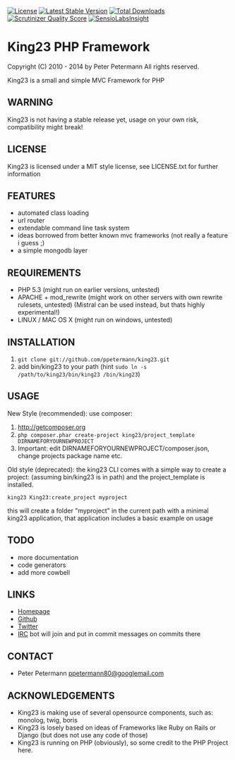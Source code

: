 [![License](https://poser.pugx.org/king23/king23/license.png)](https://packagist.org/packages/king23/king23)
[![Latest Stable Version](https://poser.pugx.org/king23/king23/v/stable.png)](https://packagist.org/packages/king23/king23)
[![Total Downloads](https://poser.pugx.org/king23/king23/downloads.png)](https://packagist.org/packages/king23/king23)
[![Scrutinizer Quality Score](https://scrutinizer-ci.com/g/ppetermann/king23/badges/quality-score.png?s=46a1e1b22d075da22f7392cf39b88c89ab3e4b55)](https://scrutinizer-ci.com/g/ppetermann/king23/)
[![SensioLabsInsight](https://insight.sensiolabs.com/projects/1ecb1847-a15f-4c00-9e80-374a701bc000/mini.png)](https://insight.sensiolabs.com/projects/1ecb1847-a15f-4c00-9e80-374a701bc000)
# King23 PHP Framework

Copyright (C) 2010 - 2014 by Peter Petermann
All rights reserved.

King23 is a small and simple MVC Framework for PHP

## WARNING
King23 is not having a stable release yet, usage on your own risk,
compatibility might break!

## LICENSE
King23 is licensed under a MIT style license, see LICENSE.txt 
for further information

## FEATURES
- automated class loading
- url router
- extendable command line task system
- ideas borrowed from better known mvc frameworks (not really a feature i guess ;)
- a simple mongodb layer 

## REQUIREMENTS
- PHP 5.3 (might run on earlier versions, untested)
- APACHE + mod_rewrite (might work on other servers with own rewrite rulesets, untested) (Mistral can be used instead, but thats highly experimental!)
- LINUX / MAC OS X (might run on windows, untested)

## INSTALLATION
1. `git clone git://github.com/ppetermann/king23.git`
2. add bin/king23 to your path (hint `sudo ln -s /path/to/king23/bin/king23 /bin/king23`)

## USAGE
New Style (recommended):
use composer:
1) http://getcomposer.org
2) `php composer.phar create-project king23/project_template DIRNAMEFORYOURNEWPROJECT`
3) Important: edit DIRNAMEFORYOURNEWPROJECT/composer.json, change projects package name etc.


Old style (deprecated):
the king23 CLI comes with a simple way to create a project: (assuming bin/king23 is in path) and the project_template is installed.

`king23 King23:create_project myproject` 

this will create a folder "myproject" in the current path with a minimal king23 application, that application includes
a basic example on usage

## TODO
- more documentation
- code generators 
- add more cowbell

## LINKS
- [Homepage](http://king23.net)
- [Github](http://github.com/ppetermann/king23)
- [Twitter](http://twitter.com/King23Framework)
- [IRC](irc://irc.coldfront.net:6667/King23) bot will join and put in commit messages on commits there 

## CONTACT
- Peter Petermann <ppetermann80@googlemail.com> 

## ACKNOWLEDGEMENTS
- King23 is making use of several opensource components, such as: monolog, twig, boris
- King23 is losely based on ideas of Frameworks like Ruby on Rails or Django (but does not use any code of those)
- King23 is running on PHP (obviously), so some credit to the PHP Project here.
